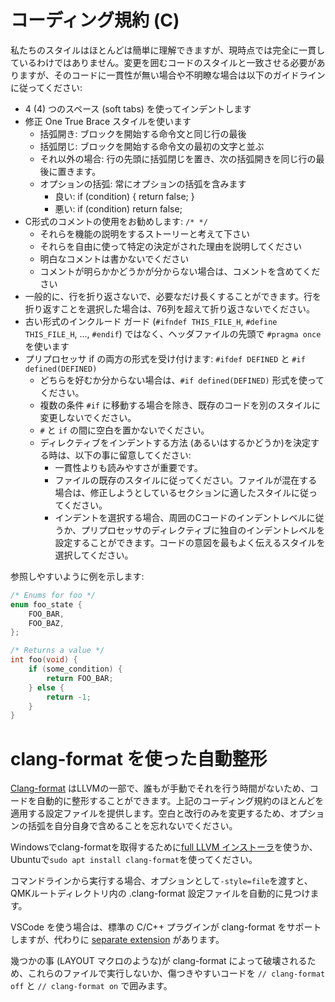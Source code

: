 # コーディング規約 (C)

私たちのスタイルはほとんどは簡単に理解できますが、現時点では完全に一貫しているわけではありません。変更を囲むコードのスタイルと一致させる必要がありますが、そのコードに一貫性が無い場合や不明瞭な場合は以下のガイドラインに従ってください:

* 4 (4) つのスペース (soft tabs) を使ってインデントします
* 修正 One True Brace スタイルを使います
   * 括弧開き: ブロックを開始する命令文と同じ行の最後
   * 括弧閉じ: ブロックを開始する命令文の最初の文字と並ぶ
   * それ以外の場合: 行の先頭に括弧閉じを置き、次の括弧開きを同じ行の最後に置きます。
   * オプションの括弧: 常にオプションの括弧を含みます
      * 良い: if (condition) { return false; }
      * 悪い: if (condition) return false;
* C形式のコメントの使用をお勧めします: `/* */`
   * それらを機能の説明をするストーリーと考えて下さい
   * それらを自由に使って特定の決定がされた理由を説明してください
   * 明白なコメントは書かないでください
   * コメントが明らかかどうかが分からない場合は、コメントを含めてください
* 一般的に、行を折り返さないで、必要なだけ長くすることができます。行を折り返すことを選択した場合は、76列を超えて折り返さないでください。
* 古い形式のインクルード ガード (`#ifndef THIS_FILE_H`, `#define THIS_FILE_H`, ..., `#endif`) ではなく、ヘッダファイルの先頭で `#pragma once` を使います
* プリプロセッサ if の両方の形式を受け付けます: `#ifdef DEFINED` と `#if defined(DEFINED)`
   * どちらを好むか分からない場合は、`#if defined(DEFINED)` 形式を使ってください。
   * 複数の条件 `#if` に移動する場合を除き、既存のコードを別のスタイルに変更しないでください。
   * `#` と `if` の間に空白を置かないでください。
   * ディレクティブをインデントする方法 (あるいはするかどうか)を決定する時は、以下の事に留意してください:
      * 一貫性よりも読みやすさが重要です。
      * ファイルの既存のスタイルに従ってください。ファイルが混在する場合は、修正しようとしているセクションに適したスタイルに従ってください。
      * インデントを選択する場合、周囲のCコードのインデントレベルに従うか、プリプロセッサのディレクティブに独自のインデントレベルを設定することができます。コードの意図を最もよく伝えるスタイルを選択してください。

参照しやすいように例を示します:

```c
/* Enums for foo */
enum foo_state {
    FOO_BAR,
    FOO_BAZ,
};

/* Returns a value */
int foo(void) {
    if (some_condition) {
        return FOO_BAR;
    } else {
        return -1;
    }
}
```

# clang-format を使った自動整形

[Clang-format](https://clang.llvm.org/docs/ClangFormat.html) はLLVMの一部で、誰もが手動でそれを行う時間がないため、コードを自動的に整形することができます。上記のコーディング規約のほとんどを適用する設定ファイルを提供します。空白と改行のみを変更するため、オプションの括弧を自分自身で含めることを忘れないでください。

Windowsでclang-formatを取得するために[full LLVM インストーラ](http://llvm.org/builds/)を使うか、Ubuntuで`sudo apt install clang-format`を使ってください。

コマンドラインから実行する場合、オプションとして`-style=file`を渡すと、QMKルートディレクトリ内の .clang-format 設定ファイルを自動的に見つけます。

VSCode を使う場合は、標準の C/C++ プラグインが clang-format をサポートしますが、代わりに [separate extension](https://marketplace.visualstudio.com/items?itemName=LLVMExtensions.ClangFormat) があります。

幾つかの事 (LAYOUT マクロのような)が clang-format によって破壊されるため、これらのファイルで実行しないか、傷つきやすいコードを `// clang-format off` と `// clang-format on` で囲みます。
